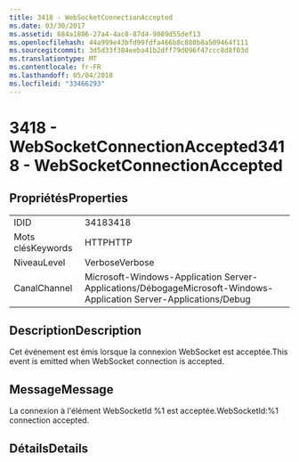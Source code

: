 ```yaml
---
title: 3418 - WebSocketConnectionAccepted
ms.date: 03/30/2017
ms.assetid: 684a1806-27a4-4ac8-87d4-9089d55def13
ms.openlocfilehash: 44a999e43bfd99fdfa466b8c880b8a509464f111
ms.sourcegitcommit: 3d5d33f384eeba41b2dff79d096f47ccc8d8f03d
ms.translationtype: MT
ms.contentlocale: fr-FR
ms.lasthandoff: 05/04/2018
ms.locfileid: "33466293"
---
```

# <a name="3418---websocketconnectionaccepted"></a><span data-ttu-id="9df1f-102">3418 - WebSocketConnectionAccepted</span><span class="sxs-lookup"><span data-stu-id="9df1f-102">3418 - WebSocketConnectionAccepted</span></span>
## <a name="properties"></a><span data-ttu-id="9df1f-103">Propriétés</span><span class="sxs-lookup"><span data-stu-id="9df1f-103">Properties</span></span>  
  
|||  
|-|-|  
|<span data-ttu-id="9df1f-104">ID</span><span class="sxs-lookup"><span data-stu-id="9df1f-104">ID</span></span>|<span data-ttu-id="9df1f-105">3418</span><span class="sxs-lookup"><span data-stu-id="9df1f-105">3418</span></span>|  
|<span data-ttu-id="9df1f-106">Mots clés</span><span class="sxs-lookup"><span data-stu-id="9df1f-106">Keywords</span></span>|<span data-ttu-id="9df1f-107">HTTP</span><span class="sxs-lookup"><span data-stu-id="9df1f-107">HTTP</span></span>|  
|<span data-ttu-id="9df1f-108">Niveau</span><span class="sxs-lookup"><span data-stu-id="9df1f-108">Level</span></span>|<span data-ttu-id="9df1f-109">Verbose</span><span class="sxs-lookup"><span data-stu-id="9df1f-109">Verbose</span></span>|  
|<span data-ttu-id="9df1f-110">Canal</span><span class="sxs-lookup"><span data-stu-id="9df1f-110">Channel</span></span>|<span data-ttu-id="9df1f-111">Microsoft-Windows-Application Server-Applications/Débogage</span><span class="sxs-lookup"><span data-stu-id="9df1f-111">Microsoft-Windows-Application Server-Applications/Debug</span></span>|  
  
## <a name="description"></a><span data-ttu-id="9df1f-112">Description</span><span class="sxs-lookup"><span data-stu-id="9df1f-112">Description</span></span>  
 <span data-ttu-id="9df1f-113">Cet événement est émis lorsque la connexion WebSocket est acceptée.</span><span class="sxs-lookup"><span data-stu-id="9df1f-113">This event is emitted when WebSocket connection is accepted.</span></span>  
  
## <a name="message"></a><span data-ttu-id="9df1f-114">Message</span><span class="sxs-lookup"><span data-stu-id="9df1f-114">Message</span></span>  
 <span data-ttu-id="9df1f-115">La connexion à l'élément WebSocketId %1 est acceptée.</span><span class="sxs-lookup"><span data-stu-id="9df1f-115">WebSocketId:%1 connection accepted.</span></span>  
  
## <a name="details"></a><span data-ttu-id="9df1f-116">Détails</span><span class="sxs-lookup"><span data-stu-id="9df1f-116">Details</span></span>
